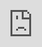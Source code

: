 ```yaml
---
layout: post
date:   2021-04-20
image: "/conflict_urbanism_sp2021/images/FoodScarcity/images/applesToapples1.png"
title:  "Food Scarcity in the Hudson Valley"
author: "Henry Black, Gizem Karagoz, Caroline Maxwell, Adam Vosburgh"
---
```


#### **Food Insecurity in the Hudson Valley**  

![Hudson Valley Farms](/conflict_urbanism_sp2021/images/FoodScarcity/images/CoverImage.jpeg)

While food can transcend cultural boundaries, it is also a site of conflict. Our research focuses on the superfluous nature of corporate supply chains and why food becomes increasingly vulnerable the further it travels from its source. We hope to reveal broader systemic fractures in our food system through examining infrastructures' role in exacerbating food insecurity in the Hudson Valley during the Covid-19 pandemic. Why does a food desert exist in such an agriculturally wealthy region? What are methods for creating food sovereignty? How is food being utilized as a tool of soft power?  

In investigating the Hudson Valley's local struggles, we hope to reveal broader systemic fractures within the US food system. Our government has prioritized capital over sustainability, and we are now seeing the repercussions of that prioritization in climate change, food insecurity, and environmental degradation. The COVID-19 pandemic has further illuminated how fragile we are as a species and provided a window to reflect and reorient our relationship with the world. What can food teach us about recovering from the pandemic and evolving as a species? In what ways does food infrastructure conceptually and physically perform in the staging of capitalist narratives?   

#### Food Insecurity  

Food insecurity refers to the USDA's measure of access to enough food for all household members to have an active, healthy life. This may reflect a family's need to make trade-offs between essential basic needs, such as housing or medical bills, and purchasing nutritionally adequate foods. The pandemic has exacerbated the patterns of vulnerability that cause food insecurity. As schools closed and people lost their jobs, meals became increasingly difficult to afford.  

<div class="iframe-column"><iframe src="https://akv2118.github.io/ConflictUrbSp2021/COVIDmap/index.html" style="position:absolute;top:0;left:0;width:100%;height:100%;" frameborder="0"></iframe></div>  
This map will illustrate food insecurity rates pre/post covid once the data is released from Feeding America Foundation this week.   

![Infrastructure Diagram](/conflict_urbanism_sp2021/images/FoodScarcity/images/diagramPlaceholder1.png)  

![Infrastructure Diagram](/conflict_urbanism_sp2021/images/FoodScarcity/images/diagramPlaceholder2.png)  

Infrastructure networks facilitate the flow of goods and allow for their exchange over space. They are the foundation of the production, processing, storage, distribution, retailing, consumption, and waste management of food within a broader system. These systems simultaneously reveal forms of political rationality that shape their terms of access. While food infrastructures promise development and stability, their breakdowns reveal unsustainable notions of progress and economic growth. The tension between promise and failure makes infrastructure a productive site for analysis.  

This diagram illustrates how food becomes increasingly vulnerable the further it travels from its source. It illustrates the apparatuses of infrastructural dependency embedded within our food systems. A select few corporations have monopolized these networks, so when one fails, the ripple effects are felt throughout the country. This is why most food has to travel at least 100 miles to be stocked right next to its source in Ulster County. 
In contrast, shorter food chains are being established, such as CSAs, farmers markets, and food banks. Our research looks further into these grassroots organizing efforts as infrastructural forms of resistance which are fundamental to Hudson Valley’s food supply chain.  

#### Apple Case Study  

![Apple Case Study](/conflict_urbanism_sp2021/images/FoodScarcity/images/applesToapples1.png)  

For example, here is a case study that compares two apples purchased in Kingston, NY. One from Walmart and one from the local farmers market.  

#### Ulster County  

<div class="iframe-column"><iframe src="https://akv2118.github.io/ConflictUrbSp2021/Ulster-Map/index.html" style="position:absolute;top:0;left:0;width:100%;height:100%;" frameborder="0"></iframe></div>  

#### Kingston  

<div class="iframe-column"><iframe src="https://akv2118.github.io/ConflictUrbSp2021/Kingston-Map/index.html" style="position:absolute;top:0;left:0;width:100%;height:100%;" frameborder="0"></iframe></div>  


<!---
![Kinston Nodes on Supply Chains](/conflict_urbanism_sp2021/images/FoodScarcity/maps/placeholder1.png)  

We mapped nodes on a long and short supply chain for Kingston, in this map red being for points on a long supply chain, yellow for short, orange for both.  

![Long Chain - Kingston](/conflict_urbanism_sp2021/images/FoodScarcity/maps/placeholder2.png)  

Nodes on a long chain are primarily grocery stores and big box retailers, Hanaford, Walmart, Target. We chose Walmart as a typical example of a long supply chain and looked into their supply chain.  

![Long Chain - Travel Distance](/conflict_urbanism_sp2021/images/FoodScarcity/maps/placeholder3.png)  

Going off of publicly accessible information and then phone calls to Walmart itself we were able to make a few decent assumptions. The trips on the journey for a longer supply chain is a farm, a processing facility, distribution center, and Walmart. Three of Walmarts main suppliers are located in Washington State, New York State, and Canada, and they are all owned by or subsidiaries of Super Fresh Growers. For the domestically sourced apples, the trip from Washington state is 2800 miles, and the average distance of Sweet Tango’s orchards (Sweet Tango is a subsidiary of Super Fresh Growers) is about 250 miles, all of their farms are located near the Canadian border. The Walmart distribution centers themselves are located in clusters around Schenectady and Scranton, 80 miles from Kingston. These long chains, supposedly the result of market efficiencies, instead express the logic of consolidated ownership structures.  

![Short Chain - Kingston](/conflict_urbanism_sp2021/images/FoodScarcity/maps/placeholder4.png)  

Items that fall on a short chain for Kingston are farms, local distribution centers, food pantries and farmers markets. We chose Kingston farmers market as an example.  

![Short Chain - Travel Distance](/conflict_urbanism_sp2021/images/FoodScarcity/maps/placeholder5.png)  

A primary orchard that sells its produce at Kingston Farmers market is Maynard farms, an 8 mile drive away. Maynard farms is one of thousands of small or mid-sized hudson valley farms whose produce are left out of larger supply chains because of their lack of access to large distributors, resulting in these “short chains” that are made through direct community links as an alternative infrastructure. The result of a food system running at peak market efficiency for consolidated actors is grocery stores stocked with products not from the incredible agricultural wealth they are surrounded by, the pricing of which makes them unaffordable to over 10% of the population.  

-->

![Apple Embodied Energy](/conflict_urbanism_sp2021/images/FoodScarcity/images/applesToapples2.png)  

This is a placeholder but we would like to make an attempt at calculating embodied carbon, energy, water, and labor in our apples.  
 
#### Forms of Resistance  

Need some stuff here.